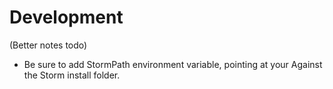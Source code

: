 # Development

(Better notes todo)
* Be sure to add StormPath environment variable, pointing at your Against the Storm install folder.
